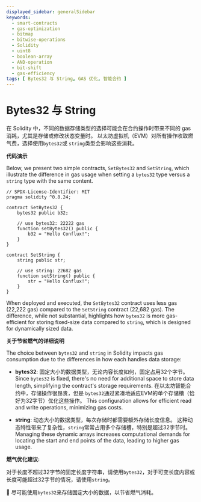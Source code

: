 ```yaml
---
displayed_sidebar: generalSidebar
keywords:
  - smart-contracts
  - gas-optimization
  - bitmap
  - bitwise-operations
  - Solidity
  - uint8
  - boolean-array
  - AND-operation
  - bit-shift
  - gas-efficiency
tags: [ Bytes32 与 String, GAS 优化, 智能合约 ]
---
```


# Bytes32 与 String

在 Solidity 中，不同的数据存储类型的选择可能会在合约操作时带来不同的 gas 消耗，尤其是存储或修改状态变量时。 以太坊虚拟机（EVM）对所有操作收取燃气费，选择使用`bytes32`或 `string`类型会影响这些消耗。

**代码演示**

Below, we present two simple contracts, `SetBytes32` and `SetString`, which illustrate the difference in gas usage when setting a `bytes32` type versus a `string` type with the same content.

```solidity
// SPDX-License-Identifier: MIT
pragma solidity ^0.8.24;

contract SetBytes32 {
    bytes32 public b32;

    // use bytes32: 22222 gas
    function setBytes32() public {
        b32 = "Hello Conflux!";
    }
}

contract SetString {
    string public str;

    // use string: 22682 gas
    function setString() public {
        str = "Hello Conflux!";
    }
}
```

When deployed and executed, the `SetBytes32` contract uses less gas (22,222 gas) compared to the `SetString` contract (22,682 gas). The difference, while not substantial, highlights how `bytes32` is more gas-efficient for storing fixed-size data compared to `string`, which is designed for dynamically sized data.

**关于节省燃气的详细说明**

The choice between `bytes32` and `string` in Solidity impacts gas consumption due to the differences in how each handles data storage:

- **bytes32**: 固定大小的数据类型，无论内容长度如何，固定占用32个字节。 Since `bytes32` is fixed, there's no need for additional space to store data length, simplifying the contract's storage requirements. 在以太坊智能合约中，存储操作很昂贵，但是 `bytes32`通过紧凑地适应EVM的单个存储槽（恰好为32字节）优化这些操作。 This configuration allows for efficient read and write operations, minimizing gas costs.

- **string**: 动态大小的数据类型，每次存储时都需要额外存储长度信息。 这种动态特性带来了复杂性，`string`常常占用多个存储槽，特别是超过32字节时。 Managing these dynamic arrays increases computational demands for locating the start and end points of the data, leading to higher gas usage.

**燃气优化建议:**

对于长度不超过32字节的固定长度字符串，请使用`bytes32`，对于可变长度内容或长度可能超过32字节的情况，请使用`string`。

🌟 尽可能使用`bytes32`来存储固定大小的数据，以节省燃气消耗。

